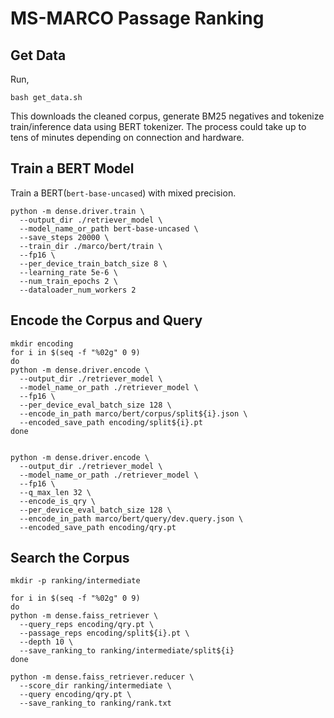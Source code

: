 # MS-MARCO Passage Ranking
## Get Data
Run,
```
bash get_data.sh
```
This downloads the cleaned corpus, generate BM25 negatives and tokenize train/inference data using BERT tokenizer. The process could take up to tens of minutes depending on connection and hardware.

## Train a BERT Model
Train a BERT(`bert-base-uncased`) with mixed precision.
```
python -m dense.driver.train \  
  --output_dir ./retriever_model \  
  --model_name_or_path bert-base-uncased \  
  --save_steps 20000 \  
  --train_dir ./marco/bert/train \
  --fp16 \  
  --per_device_train_batch_size 8 \  
  --learning_rate 5e-6 \  
  --num_train_epochs 2 \  
  --dataloader_num_workers 2
```

## Encode the Corpus and Query
```
mkdir encoding
for i in $(seq -f "%02g" 0 9)
do
python -m dense.driver.encode \  
  --output_dir ./retriever_model \
  --model_name_or_path ./retriever_model \
  --fp16 \
  --per_device_eval_batch_size 128 \
  --encode_in_path marco/bert/corpus/split${i}.json \
  --encoded_save_path encoding/split${i}.pt
done


python -m dense.driver.encode \  
  --output_dir ./retriever_model \
  --model_name_or_path ./retriever_model \
  --fp16 \
  --q_max_len 32 \
  --encode_is_qry \
  --per_device_eval_batch_size 128 \
  --encode_in_path marco/bert/query/dev.query.json \
  --encoded_save_path encoding/qry.pt
```

## Search the Corpus
```
mkdir -p ranking/intermediate

for i in $(seq -f "%02g" 0 9)
do
python -m dense.faiss_retriever \
  --query_reps encoding/qry.pt \
  --passage_reps encoding/split${i}.pt \
  --depth 10 \
  --save_ranking_to ranking/intermediate/split${i}
done

python -m dense.faiss_retriever.reducer \
  --score_dir ranking/intermediate \
  --query encoding/qry.pt \
  --save_ranking_to ranking/rank.txt
```
